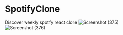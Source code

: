 # SpotifyClone
Discover weekly spotify react clone
![Screenshot (375)](https://github.com/aarthianushree/SpotifyClone/assets/91659418/e9a210da-918c-465c-890d-14b4f3cb8333)
![Screenshot (376)](https://github.com/aarthianushree/SpotifyClone/assets/91659418/ddcb7da8-a30a-475f-b8d1-77e5266316b5)

